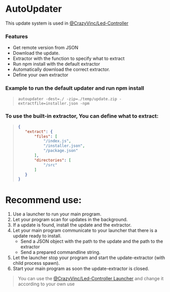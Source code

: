 # AutoUpdater
This update system is used in [@CrazyVinc/Led-Controller](https://github.com/CrazyVinc/Led-Controller)

### Features
- Get remote version from JSON
- Download the update.
- Extractor with the function to specify what to extract
- Run npm install with the default extractor
- Automatically download the correct extractor.
- Define your own extractor


### Example to run the default updater and run npm install
> `autoupdater -dest=./ -zip=./temp/update.zip -extractfile=installer.json -npm`

### To use the built-in extractor, You can define what to extract:
> ```json
> {
>    "extract": {
>        "files": [
>            "/index.js",
>            "/installer.json",
>            "/package.json"
>        ],
>        "directories": [
>            "/src"
>        ]
>    }
> }
>```

# Recommend use:
1. Use a launcher to run your main program.
2. Let your program scan for updates in the background.
3. If a update is found, install the update and the extractor.
4. Let your main program communicate to your launcher that there is a update ready to install.
   - Send a JSON object with the path to the update and the path to the extractor
   - Send a prepared commandline string.
5. Let the launcher stop your program and start the update-extractor (with child process spawn).
6. Start your main program as soon the update-extractor is closed.

> You can use the [@CrazyVinc/Led-Controller Launcher](https://github.com/CrazyVinc/LED-Controller/commit/d33a68da8258ab8b0434db7aa9eb7b5ce52105a1) and change it according to your own use